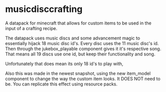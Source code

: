 # musicdisccrafting
A datapack for minecraft that allows for custom items to be used in the input of a crafting recipe.

The datapack uses music discs and some advancement magic to essentially hijack 18 music disc id's. Every disc uses the 11 music disc's id. Then through the jukebox_playable component gives it it's respective song. That means all 19 discs use one id, but keep their functionality and song. 

Unfortunately that does mean its only 18 id's to play with,

Also this was made in the newest snapshot, using the new item_model component to change the way the custom item looks. It DOES NOT need to be. You can replicate this effect using resource packs. 
